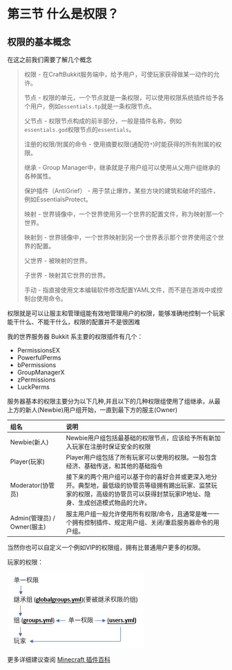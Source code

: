 # 第三节 什么是权限？

## 权限的基本概念

在这之前我们需要了解几个概念

>权限 - 在CraftBukkit服务端中，给予用户，可使玩家获得做某一动作的允许。
>
>节点 - 权限的单元，一个节点就是一条权限，可以使用权限系统插件给予各个用户，例如`essentials.tp`就是一条权限节点。
>
>父节点 - 权限节点构成的前半部分，一般是插件名称，例如`essentials.god`权限节点的`essentials`。
>
>注册的权限/附属的命令 - 使用摘要权限(通配符`*`)时能获得的所有附属的权限。
>
>继承 - Group Manager中，继承就是子用户组可以使用从父用户组继承的各种属性。
>
>保护插件（AntiGrief） - 用于禁止爆炸，某些方块的建筑和破坏的插件，例如EssentialsProtect。
>
>映射 - 世界镜像中，一个世界使用另一个世界的配置文件，称为映射那一个世界。
>
>映射到 - 世界镜像中，一个世界映射到另一个世界表示那个世界使用这个世界的配置。
>
>父世界 - 被映射的世界。
>
>子世界 - 映射其它世界的世界。
>
>手动 - 指直接使用文本编辑软件修改配置YAML文件，而不是在游戏中或控制台使用命令。

权限就是可以让服主和管理组能有效地管理用户的权限，能够准确地控制一个玩家能干什么、不能干什么，权限的配置并不是很困难

我的世界服务器 Bukkit 系主要的权限插件有几个：

- PermissionsEX
- PowerfulPerms
- bPermissions
- GroupManagerX
- zPermissions
- LuckPerms

服务器基本的权限主要分为以下几种,并且以下的几种权限组使用了组继承，从最上方的新人(Newbie)用户组开始，一直到最下方的服主(Owner)

|组名|说明|
| :------------ | :------------ |
|Newbie(新人)|Newbie用户组包括最基础的权限节点，应该给予所有新加入玩家在注册时保证安全的权限|
|Player(玩家)|Player用户组包括了所有玩家可以使用的权限。一般包含经济、基础传送，和其他的基础指令|
|Moderator(协管员)|接下来的两个用户组可以基于你的喜好合并或更深入地分开。典型地，最低级的协管员等级拥有踢出玩家、监禁玩家的权限，高级的协管员可以获得封禁玩家IP地址、隐身、生成创造模式物品的允许。|
|Admin(管理员) / Owner(服主)|服主用户组一般允许使用所有权限/命令，且通常是唯一一个拥有控制插件、规定用户组、关闭/重启服务器命令的用户组。|

当然你也可以自定义一个例如VIP的权限组，拥有比普通用户更多的权限。

玩家的权限：

![](images/permission/1.png)

更多详细建议查阅 [Minecraft 插件百科](mineplugin.org/GroupManager)
